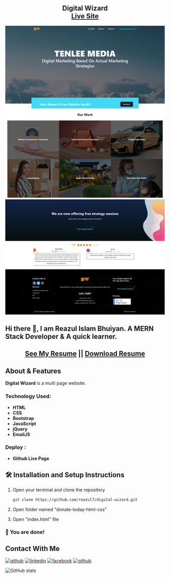 <h2 align="center">
  Digital Wizard<br/>
  <a href="https://reazul7.github.io/digital-wizard" target="_blank">Live Site</a>
</h2>
<div align="center">
  <img src="./images/digital-wizard website homepage.png" alt="digital-wizard website homepage"/>
</div>

## Hi there 👋, I am Reazul Islam Bhuiyan. A MERN Stack Developer & A quick learner. 
<h2 align="center">
  <a href="https://drive.google.com/file/d/1LJmqJk2MoqLS6yNC_oBBN5_156Xa2h0t/view?usp=sharing" target="_blank">See My Resume</a> || <a href="https://drive.google.com/uc?export=download&id=1LJmqJk2MoqLS6yNC_oBBN5_156Xa2h0t" target="_blank">Download Resume</a>
</h2>

<!-- ## [See My Resume](https://drive.google.com/file/d/1LJmqJk2MoqLS6yNC_oBBN5_156Xa2h0t/view?usp=sharing)  || [Download Resume](https://drive.google.com/uc?export=download&id=1LJmqJk2MoqLS6yNC_oBBN5_156Xa2h0t) -->

<!-- https://www.youtube.com/watch?v=3RRgVHd2TXQ  (button animaton) -->


## About & Features


**Digital Wizard** is a multi page website. 


### Technology Used: 
- **HTML**
- **CSS**
- **Bootstrap**
- **JavaScript**
- **jQuery**
- **EmailJS**


### Deploy : 
- **Github Live Page**



## 🛠 Installation and Setup Instructions

1. Open your terminal and clone the repository
   ```sh
   git clone https://github.com/reazul7/digital-wizard.git
   ```
2. Open folder named "donate-today-html-css"

3. Open "index.html" file

### 🌟 You are done!


## Contact With Me
[<img src='https://cdn.jsdelivr.net/npm/simple-icons@3.0.1/icons/github.svg' alt='github' title="Github" height='30' width='30'>](https://github.com/reazul7)  [<img src='https://cdn.jsdelivr.net/npm/simple-icons@3.0.1/icons/linkedin.svg' title="linkedin" alt='linkedin' height='30' width='30'>](https://www.linkedin.com/in/reazul7/)  [<img src='https://cdn.jsdelivr.net/npm/simple-icons@3.0.1/icons/facebook.svg' alt='facebook' title="facebook" height='30' width='30'>](https://www.facebook.com/reazul.islam.1426876/)  [<img src='https://img.icons8.com/ios-filled/50/000000/portfolio.png' alt='github' title="Portfolio" height='35' width='35'>](https://portfolio-8a25a.web.app/)

![GitHub stats](https://github-readme-stats.vercel.app/api?username=reazul7&show_icons=true)  

